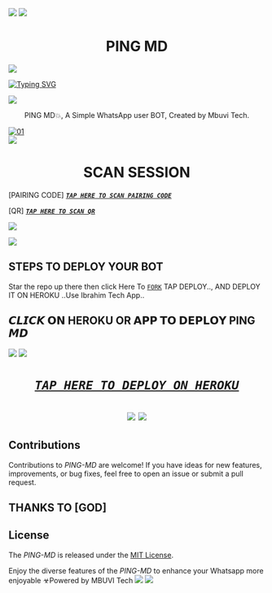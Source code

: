 <a><img src='https://i.imgur.com/LyHic3i.gif'/></a>
<a><img src='https://i.imgur.com/LyHic3i.gif'/></a>
 <h1 align="center"> PING MD </h1>


<a><img src='https://i.imgur.com/LyHic3i.gif'/></a>
      
[![Typing SVG](https://readme-typing-svg.herokuapp.com?font=Rockstar-ExtraBold&color=blue&lines=𝗔𝗠+PING+𝗠𝗗+𝗖𝗥𝗘𝗔𝗧𝗘𝗗+𝗕𝗬+MBUVI)](https://git.io/typing-svg)

<a><img src='https://i.imgur.com/LyHic3i.gif'/></a>
 
<p align="center"> PING MD💥, A Simple WhatsApp user BOT, Created by Mbuvi Tech.
</p>
<p align="center">


  <a href="https://ibb.co/N6NMDtn"><img src="https://telegra.ph/file/a7ca8d4777fa8ad977795.jpg" alt="01" border="0" /></a>                     
<a><img src='https://i.imgur.com/LyHic3i.gif'/></a>
 <h1 align="center">  SCAN SESSION </h1>
 

[PAIRING CODE]  ***[`TAP HERE TO SCAN PAIRING CODE`](https://bmw-code-app-c1168f4953cd.herokuapp.com/pair)***


  
 [QR] ***[`TAP HERE TO SCAN QR`](https://bmw-code-app-c1168f4953cd.herokuapp.com/qr)***


<a><img src='https://i.imgur.com/LyHic3i.gif'/></a>

<a><img src='https://i.imgur.com/LyHic3i.gif'/></a>

## STEPS TO DEPLOY YOUR BOT


Star the repo up there then click Here To  [`FORK`](https://github.com/cheekydavy/PING-MD/fork)
 TAP DEPLOY.., AND DEPLOY IT ON HEROKU ..Use Ibrahim Tech App..

## 𝘾𝙇𝙄𝘾𝙆 𝗢𝗡 HEROKU OR 𝗔𝗣𝗣 𝗧𝗢 𝗗𝗘𝗣𝗟𝗢𝗬  PING 𝙈𝘿

<a><img src='https://i.imgur.com/LyHic3i.gif'/></a>
<a><img src='https://i.imgur.com/LyHic3i.gif'/></a>

 <h1 align="center">

  ***[`TAP HERE TO DEPLOY ON HEROKU`](https://dashboard.heroku.com/new?template=https://github.com/cheekydavy/PING-MD)***


  ***<p align="center"><a href="https://bmw-code-app-c1168f4953cd.herokuapp.com/">***



<a><img src='https://i.imgur.com/LyHic3i.gif'/></a>
<a><img src='https://i.imgur.com/LyHic3i.gif'/></a>
   
  




## Contributions


Contributions to *PING-MD* are welcome! If you have ideas for new features, improvements, or bug fixes, feel free to open an issue or submit a pull request.
## THANKS TO [GOD]

## License

The *PING-MD* is released under the [MIT License](https://opensource.org/licenses/MIT).

Enjoy the diverse features of the *PING-MD*  to enhance your Whatsapp more enjoyable
☣Powered by MBUVI Tech
<a><img src='https://i.imgur.com/LyHic3i.gif'/></a>
<a><img src='https://i.imgur.com/LyHic3i.gif'/></a>
